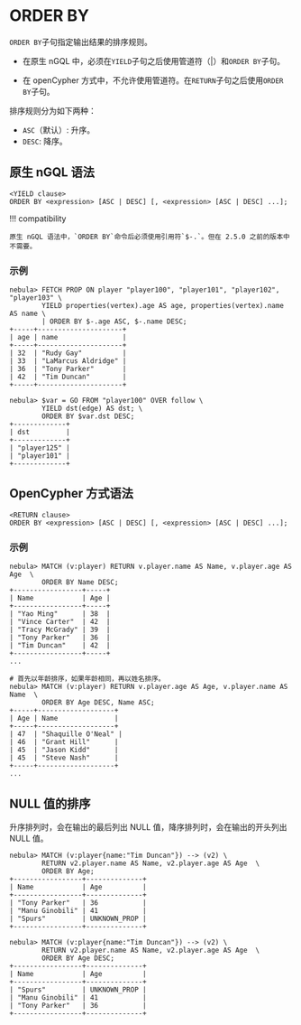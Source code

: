 # ORDER BY

`ORDER BY`子句指定输出结果的排序规则。

- 在原生 nGQL 中，必须在`YIELD`子句之后使用管道符（|）和`ORDER BY`子句。

- 在 openCypher 方式中，不允许使用管道符。在`RETURN`子句之后使用`ORDER BY`子句。

排序规则分为如下两种：

- `ASC`（默认）: 升序。
- `DESC`: 降序。

## 原生 nGQL 语法

```ngql
<YIELD clause>
ORDER BY <expression> [ASC | DESC] [, <expression> [ASC | DESC] ...];
```

!!! compatibility

    原生 nGQL 语法中，`ORDER BY`命令后必须使用引用符`$-.`。但在 2.5.0 之前的版本中不需要。

### 示例

```ngql
nebula> FETCH PROP ON player "player100", "player101", "player102", "player103" \
        YIELD properties(vertex).age AS age, properties(vertex).name AS name \
        | ORDER BY $-.age ASC, $-.name DESC;
+-----+---------------------+
| age | name                |
+-----+---------------------+
| 32  | "Rudy Gay"          |
| 33  | "LaMarcus Aldridge" |
| 36  | "Tony Parker"       |
| 42  | "Tim Duncan"        |
+-----+---------------------+

nebula> $var = GO FROM "player100" OVER follow \
        YIELD dst(edge) AS dst; \
        ORDER BY $var.dst DESC;
+-------------+
| dst         |
+-------------+
| "player125" |
| "player101" |
+-------------+
```

## OpenCypher 方式语法

```ngql
<RETURN clause>
ORDER BY <expression> [ASC | DESC] [, <expression> [ASC | DESC] ...];
```

### 示例

```ngql
nebula> MATCH (v:player) RETURN v.player.name AS Name, v.player.age AS Age  \
        ORDER BY Name DESC;
+-----------------+-----+
| Name            | Age |
+-----------------+-----+
| "Yao Ming"      | 38  |
| "Vince Carter"  | 42  |
| "Tracy McGrady" | 39  |
| "Tony Parker"   | 36  |
| "Tim Duncan"    | 42  |
+-----------------+-----+
...

# 首先以年龄排序，如果年龄相同，再以姓名排序。
nebula> MATCH (v:player) RETURN v.player.age AS Age, v.player.name AS Name  \
        ORDER BY Age DESC, Name ASC;
+-----+-------------------+
| Age | Name              |
+-----+-------------------+
| 47  | "Shaquille O'Neal" |
| 46  | "Grant Hill"      |
| 45  | "Jason Kidd"      |
| 45  | "Steve Nash"      |
+-----+-------------------+
...
```

## NULL 值的排序

升序排列时，会在输出的最后列出 NULL 值，降序排列时，会在输出的开头列出 NULL 值。

```ngql
nebula> MATCH (v:player{name:"Tim Duncan"}) --> (v2) \
        RETURN v2.player.name AS Name, v2.player.age AS Age  \
        ORDER BY Age;
+-----------------+--------------+
| Name            | Age          |
+-----------------+--------------+
| "Tony Parker"   | 36           |
| "Manu Ginobili" | 41           |
| "Spurs"         | UNKNOWN_PROP |
+-----------------+--------------+

nebula> MATCH (v:player{name:"Tim Duncan"}) --> (v2) \
        RETURN v2.player.name AS Name, v2.player.age AS Age  \
        ORDER BY Age DESC;
+-----------------+--------------+
| Name            | Age          |
+-----------------+--------------+
| "Spurs"         | UNKNOWN_PROP |
| "Manu Ginobili" | 41           |
| "Tony Parker"   | 36           |
+-----------------+--------------+
```
